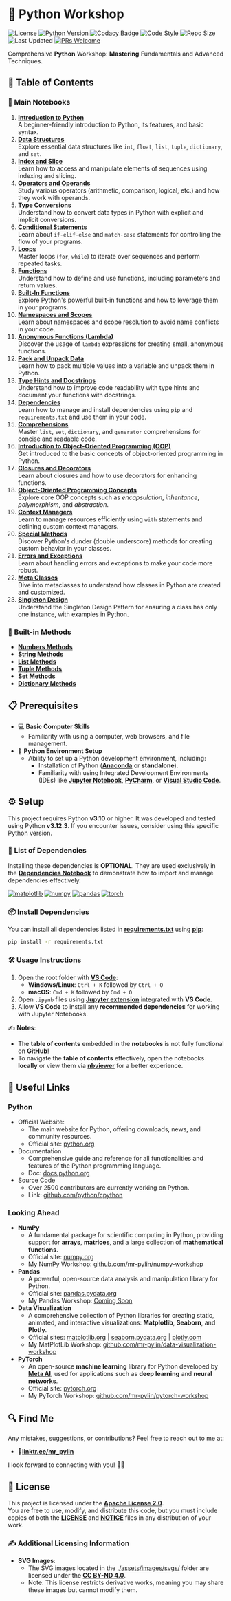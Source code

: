 # 🐍 Python Workshop

[![License](https://img.shields.io/github/license/mr-pylin/python-workshop)](https://github.com/mr-pylin/python-workshop/blob/main/LICENSE)
[![Python Version](https://img.shields.io/badge/Python-3.12.3-blue?logo=python&logoColor=white)](https://www.python.org/downloads/release/python-3123/)
[![Codacy Badge](https://app.codacy.com/project/badge/Grade/c727d7eddc9e42b680c269ab50d628a9)](https://app.codacy.com/gh/mr-pylin/python-workshop/dashboard?utm_source=gh&utm_medium=referral&utm_content=&utm_campaign=Badge_grade)
[![Code Style](https://img.shields.io/badge/code%20style-black-000000.svg)](https://github.com/psf/black)
![Repo Size](https://img.shields.io/github/repo-size/mr-pylin/python-workshop)
![Last Updated](https://img.shields.io/github/last-commit/mr-pylin/python-workshop)
[![PRs Welcome](https://img.shields.io/badge/PRs-welcome-brightgreen)](https://github.com/mr-pylin/python-workshop/pulls)

Comprehensive **Python** Workshop: **Mastering** Fundamentals and Advanced Techniques.

## 📖 Table of Contents

### 📖 Main Notebooks

1. [**Introduction to Python**](./code/01-introduction-to-python.ipynb)  
A beginner-friendly introduction to Python, its features, and basic syntax.
1. [**Data Structures**](./code/02-data-structures.ipynb)  
Explore essential data structures like `int`, `float`, `list`, `tuple`, `dictionary`, and `set`.
1. [**Index and Slice**](./code/03-index-&-slice.ipynb)  
Learn how to access and manipulate elements of sequences using indexing and slicing.
1. [**Operators and Operands**](./code/04-operator-&-operand.ipynb)  
Study various operators (arithmetic, comparison, logical, etc.) and how they work with operands.
1. [**Type Conversions**](./code/05-type-conversion.ipynb)  
Understand how to convert data types in Python with explicit and implicit conversions.
1. [**Conditional Statements**](./code/06-conditional-statements.ipynb)  
Learn about `if-elif-else` and `match-case` statements for controlling the flow of your programs.
1. [**Loops**](./code/07-loops.ipynb)  
Master loops (`for`, `while`) to iterate over sequences and perform repeated tasks.
1. [**Functions**](./code/08-functions.ipynb)  
Understand how to define and use functions, including parameters and return values.
1. [**Built-In Functions**](./code/09-built-in-functions.ipynb)  
Explore Python's powerful built-in functions and how to leverage them in your programs.
1. [**Namespaces and Scopes**](./code/10-namespace-&-scope.ipynb)  
Learn about namespaces and scope resolution to avoid name conflicts in your code.
1. [**Anonymous Functions (Lambda)**](./code/11-anonymous-functions.ipynb)  
Discover the usage of `lambda` expressions for creating small, anonymous functions.
1. [**Pack and Unpack Data**](./code/12-pack-unpack.ipynb)  
Learn how to pack multiple values into a variable and unpack them in Python.
1. [**Type Hints and Docstrings**](./code/13-type-hints-and-docstrings.ipynb)  
Understand how to improve code readability with type hints and document your functions with docstrings.
1. [**Dependencies**](./code/14-dependencies.ipynb)  
Learn how to manage and install dependencies using `pip` and `requirements.txt` and use them in your code.
1. [**Comprehensions**](./code/15-comprehensions.ipynb)  
Master `list`, `set`, `dictionary`, and `generator` comprehensions for concise and readable code.
1. [**Introduction to Object-Oriented Programming (OOP)**](./code/16-introduction-to-oop.ipynb)  
Get introduced to the basic concepts of object-oriented programming in Python.
1. [**Closures and Decorators**](./code/17-closure-decorator.ipynb)  
Learn about closures and how to use decorators for enhancing functions.
1. [**Object-Oriented Programming Concepts**](./code/18-oop-concepts.ipynb)  
Explore core OOP concepts such as *encapsulation*, *inheritance*, *polymorphism*, and *abstraction*.
1. [**Context Managers**](./code/19-context-managers.ipynb)  
Learn to manage resources efficiently using `with` statements and defining custom context managers.
1. [**Special Methods**](./code/20-special-methods.ipynb)  
Discover Python's dunder (double underscore) methods for creating custom behavior in your classes.
1. [**Errors and Exceptions**](./code/21-errors-and-exceptions.ipynb)  
Learn about handling errors and exceptions to make your code more robust.
1. [**Meta Classes**](./code/22-meta-classes.ipynb)  
Dive into metaclasses to understand how classes in Python are created and customized.
1. [**Singleton Design**](./code/23-singleton-design.ipynb)  
Understand the Singleton Design Pattern for ensuring a class has only one instance, with examples in Python.

### 📖 Built-in Methods

- [**Numbers Methods**](./code/builtins/list-methods.ipynb)
- [**String Methods**](./code/builtins/string-methods.ipynb)
- [**List Methods**](./code/builtins/list-methods.ipynb)
- [**Tuple Methods**](./code/builtins/tuple-methods.ipynb)
- [**Set Methods**](./code/builtins/set-methods.ipynb)
- [**Dictionary Methods**](./code/builtins/dictionary-methods.ipynb)

## 📋 Prerequisites

- 💻 **Basic Computer Skills**
  - Familiarity with using a computer, web browsers, and file management.
- 🐍 **Python Environment Setup**
  - Ability to set up a Python development environment, including:
    - Installation of Python ([**Anaconda**](https://www.anaconda.com/) or **standalone**).
    - Familiarity with using Integrated Development Environments (IDEs) like [**Jupyter Notebook**](https://jupyter.org/), [**PyCharm**](https://www.jetbrains.com/pycharm/), or [**Visual Studio Code**](https://code.visualstudio.com/).

## ⚙️ Setup

This project requires Python **v3.10** or higher. It was developed and tested using Python **v3.12.3**. If you encounter issues, consider using this specific Python version.

### 📝 List of Dependencies

Installing these dependencies is **OPTIONAL**. They are used exclusively in the [**Dependencies Notebook**](./code/14-dependencies.ipynb) to demonstrate how to import and manage dependencies effectively.

[![matplotlib](https://img.shields.io/badge/matplotlib-3.9.1-green)](https://pypi.org/project/matplotlib/3.9.1/)
[![numpy](https://img.shields.io/badge/numpy-1.26.4-orange)](https://pypi.org/project/numpy/1.26.4/)
[![pandas](https://img.shields.io/badge/pandas-2.2.2-yellow)](https://pypi.org/project/pandas/2.2.2/)
[![torch](https://img.shields.io/badge/torch-2.4.0-yellow)](https://pytorch.org/)

### 📦 Install Dependencies

You can install all dependencies listed in [**requirements.txt**](./requirements.txt) using [**pip**](https://pip.pypa.io/en/stable/installation/):

```bash
pip install -r requirements.txt
```

### 🛠️ Usage Instructions

1. Open the root folder with [**VS Code**](https://code.visualstudio.com/):
    - **Windows/Linux**: `Ctrl + K` followed by `Ctrl + O`
    - **macOS**: `Cmd + K` followed by `Cmd + O`
1. Open `.ipynb` files using [**Jupyter extension**](https://marketplace.visualstudio.com/items?itemName=ms-toolsai.jupyter) integrated with **VS Code**.
1. Allow **VS Code** to install any **recommended dependencies** for working with Jupyter Notebooks.

✍️ **Notes**:  

- The **table of contents** embedded in the **notebooks** is not fully functional on **GitHub**!
- To navigate the **table of contents** effectively, open the notebooks **locally** or view them via [**nbviewer**](https://nbviewer.org/github/mr-pylin/python-workshop) for a better experience.

## 🔗 Useful Links

### **Python**

- Official Website:
  - The main website for Python, offering downloads, news, and community resources.
  - Official site: [python.org](https://www.python.org/)
- Documentation
  - Comprehensive guide and reference for all functionalities and features of the Python programming language.
  - Doc: [docs.python.org](https://docs.python.org/)
- Source Code
  - Over 2500 contributors are currently working on Python.
  - Link: [github.com/python/cpython](https://github.com/python/cpython)

### **Looking Ahead**

- **NumPy**
  - A fundamental package for scientific computing in Python, providing support for **arrays**, **matrices**, and a large collection of **mathematical functions**.
  - Official site: [numpy.org](https://numpy.org/)
  - My NumPy Workshop: [github.com/mr-pylin/numpy-workshop](https://github.com/mr-pylin/numpy-workshop)
- **Pandas**
  - A powerful, open-source data analysis and manipulation library for Python.
  - Official site: [pandas.pydata.org](https://pandas.pydata.org/)
  - My Pandas Workshop: [Coming Soon](https://github.com/mr-pylin/#)
- **Data Visualization**
  - A comprehensive collection of Python libraries for creating static, animated, and interactive visualizations: **Matplotlib**, **Seaborn**, and **Plotly**.
  - Official sites: [matplotlib.org](https://matplotlib.org/) | [seaborn.pydata.org](https://seaborn.pydata.org/) | [plotly.com](https://plotly.com/)
  - My MatPlotLib Workshop: [github.com/mr-pylin/data-visualization-workshop](https://github.com/mr-pylin/data-visualization-workshop)
- **PyTorch**
  - An open-source **machine learning** library for Python developed by [**Meta AI**](https://ai.meta.com/), used for applications such as **deep learning** and **neural networks**.
  - Official site: [pytorch.org](https://pytorch.org/)
  - My PyTorch Workshop: [github.com/mr-pylin/pytorch-workshop](https://github.com/mr-pylin/pytorch-workshop)

## 🔍 Find Me

Any mistakes, suggestions, or contributions? Feel free to reach out to me at:

- 📍[**linktr.ee/mr_pylin**](https://linktr.ee/mr_pylin)

I look forward to connecting with you! 🏃‍♂️

## 📄 License

This project is licensed under the **[Apache License 2.0](./LICENSE)**.  
You are free to use, modify, and distribute this code, but you must include copies of both the [**LICENSE**](./LICENSE) and [**NOTICE**](./NOTICE) files in any distribution of your work.

### ✍️ Additional Licensing Information

- **SVG Images**:
  - The SVG images located in the [./assets/images/svgs/](./assets/images/svgs/) folder are licensed under the **[CC BY-ND 4.0](./assets/images/svgs/LICENSE)**.
  - Note: This license restricts derivative works, meaning you may share these images but cannot modify them.
